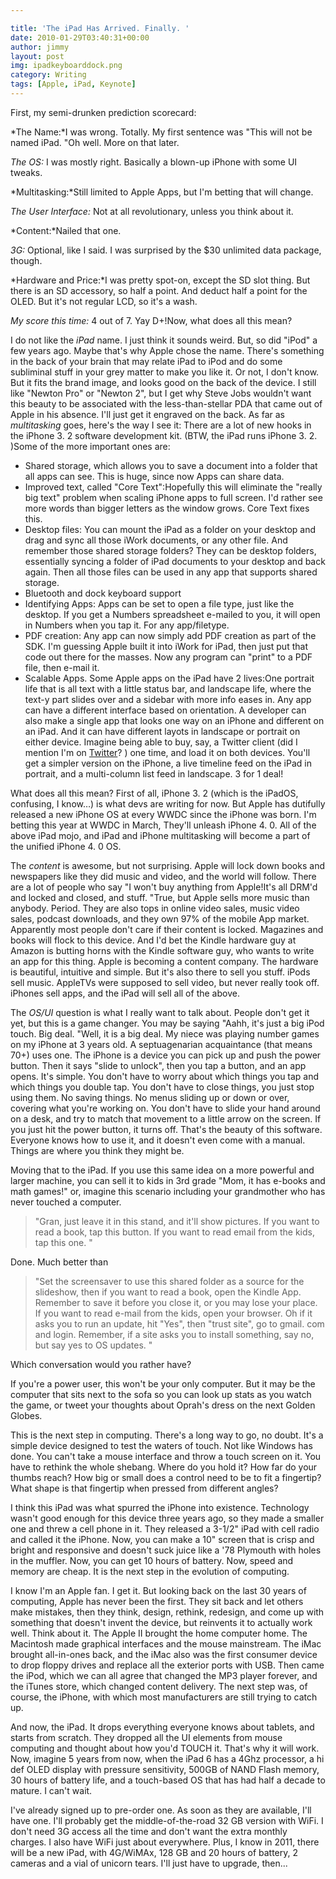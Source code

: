 ```yaml
---

title: 'The iPad Has Arrived. Finally. '
date: 2010-01-29T03:40:31+00:00
author: jimmy
layout: post
img: ipadkeyboarddock.png
category: Writing
tags: [Apple, iPad, Keynote]
---
```


First, my semi-drunken prediction scorecard:

*The Name:*I was wrong. Totally. My first sentence was "This will not be named iPad. "Oh well. More on that later. 

*The OS:* I was mostly right. Basically a blown-up iPhone with some UI tweaks. 

*Multitasking:*Still limited to Apple Apps, but I'm betting that will change. 

*The User Interface:* Not at all revolutionary, unless you think about it. 

*Content:*Nailed that one. 

*3G:* Optional, like I said. I was surprised by the $30 unlimited data package, though. 

*Hardware and Price:*I was pretty spot-on, except the SD slot thing. But there is an SD accessory, so half a point. And deduct half a point for the OLED. But it's not regular LCD, so it's a wash. 

*My score this time:* 4 out of 7. Yay D+!Now, what does all this mean? 


I do not like the *iPad* name. I just think it sounds weird. But, so did "iPod" a few years ago. Maybe that's why Apple chose the name. There's something in the back of your brain that may relate iPad to iPod and do some subliminal stuff in your grey matter to make you like it. Or not, I don't know. But it fits the brand image, and looks good on the back of the device. I still like "Newton Pro" or "Newton 2", but I get why Steve Jobs wouldn't want this beauty to be associated with the less-than-stellar PDA that came out of Apple in his absence. I'll just get it engraved on the back. As far as *multitasking* goes, here's the way I see it: There are a lot of new hooks in the iPhone 3. 2 software development kit. (BTW, the iPad runs iPhone 3. 2. )Some of the more important ones are:

 
- Shared storage, which allows you to save a document into a folder that all apps can see. This is huge, since now Apps can share data. 
- Improved text, called "Core Text":Hopefully this will eliminate the "really big text" problem when scaling iPhone apps to full screen. I'd rather see more words than bigger letters as the window grows. Core Text fixes this. 
- Desktop files: You can mount the iPad as a folder on your desktop and drag and sync all those iWork documents, or any other file. And remember those shared storage folders? They can be desktop folders, essentially syncing a folder of iPad documents to your desktop and back again. Then all those files can be used in any app that supports shared storage. 
- Bluetooth and dock keyboard support
- Identifying Apps: Apps can be set to open a file type, just like the desktop. If you get a Numbers spreadsheet e-mailed to you, it will open in Numbers when you tap it. For any app/filetype. 
- PDF creation: Any app can now simply add PDF creation as part of the SDK. I'm guessing Apple built it into iWork for iPad, then just put that code out there for the masses. Now any program can "print" to a PDF file, then e-mail it. 
- Scalable Apps. Some Apple apps on the iPad have 2 lives:One portrait life that is all text with a little status bar, and landscape life, where the text-y part slides over and a sidebar with more info eases in. Any app can have a different interface based on orientation. A developer can also make a single app that looks one way on an iPhone and different on an iPad. And it can have different layots in landscape or portrait on either device. Imagine being able to buy, say, a Twitter client (did I mention I'm on <a class="offsite-link-inline" href="http://www. twitter. com/jimmylittle" target="_blank">Twitter</a>? ) one time, and load it on both devices. You'll get a simpler version on the iPhone, a live timeline feed on the iPad in portrait, and a multi-column list feed in landscape. 3 for 1 deal!

What does all this mean? First of all, iPhone 3. 2 (which is the iPadOS, confusing, I know&#8230;) is what devs are writing for now. But Apple has dutifully released a new iPhone OS at every WWDC since the iPhone was born. I'm betting this year at WWDC in March, They'll unleash iPhone 4. 0. All of the above iPad mojo, and iPad and iPhone multitasking will become a part of the unified iPhone 4. 0 OS. 

The *content* is awesome, but not surprising. Apple will lock down books and newspapers like they did music and video, and the world will follow. There are a lot of people who say "I won't buy anything from Apple!It's all DRM'd and locked and closed, and stuff. "True, but Apple sells more music than anybody. Period. They are also tops in online video sales, music video sales, podcast downloads, and they own 97% of the mobile App market. Apparently most people don't care if their content is locked. Magazines and books will flock to this device. And I'd bet the Kindle hardware guy at Amazon is butting horns with the Kindle software guy, who wants to write an app for this thing. Apple is becoming a content company. The hardware is beautiful, intuitive and simple. But it's also there to sell you stuff. iPods sell music. AppleTVs were supposed to sell video, but never really took off. iPhones sell apps, and the iPad will sell all of the above. 

The *OS/UI* question is what I really want to talk about. People don't get it yet, but this is a game changer. You may be saying "Aahh, it's just a big iPod touch. Big deal. "Well, it is a big deal. My niece was playing number games on my iPhone at 3 years old. A septuagenarian acquaintance (that means 70+) uses one. The iPhone is a device you can pick up and push the power button. Then it says "slide to unlock", then you tap a button, and an app opens. It's simple. You don't have to worry about which things you tap and which things you double tap. You don't have to close things, you just stop using them. No saving things. No menus sliding up or down or over, covering what you're working on. You don't have to slide your hand around on a desk, and try to match that movement to a little arrow on the screen. If you just hit the power button, it turns off. That's the beauty of this software. Everyone knows how to use it, and it doesn't even come with a manual. Things are where you think they might be. 

Moving that to the iPad. If you use this same idea on a more powerful and larger machine, you can sell it to kids in 3rd grade "Mom, it has e-books and math games!" or, imagine this scenario including your grandmother who has never touched a computer. 

> "Gran, just leave it in this stand, and it'll show pictures. If you want to read a book, tap this button. If you want to read email from the kids, tap this one. "

Done. Much better than
> "Set the screensaver to use this shared folder as a source for the slideshow, then if you want to read a book, open the Kindle App. Remember to save it before you close it, or you may lose your place. If you want to read e-mail from the kids, open your browser. Oh if it asks you to run an update, hit "Yes", then "trust site", go to gmail. com and login. Remember, if a site asks you to install something, say no, but say yes to OS updates. "

Which conversation would you rather have? 

If you're a power user, this won't be your only computer. But it may be the computer that sits next to the sofa so you can look up stats as you watch the game, or tweet your thoughts about Oprah's dress on the next Golden Globes. 

This is the next step in computing. There's a long way to go, no doubt. It's a simple device designed to test the waters of touch. Not like Windows has done. You can't take a mouse interface and throw a touch screen on it. You have to rethink the whole shebang. Where do you hold it? How far do your thumbs reach? How big or small does a control need to be to fit a fingertip? What shape is that fingertip when pressed from different angles? 

I think this iPad was what spurred the iPhone into existence. Technology wasn't good enough for this device three years ago, so they made a smaller one and threw a cell phone in it. They released a 3-1/2" iPad with cell radio and called it the iPhone. Now, you can make a 10" screen that is crisp and bright and responsive and doesn't suck juice like a '78 Plymouth with holes in the muffler. Now, you can get 10 hours of battery. Now, speed and memory are cheap. It is the next step in the evolution of computing. 

I know I'm an Apple fan. I get it. But looking back on the last 30 years of computing, Apple has never been the first. They sit back and let others make mistakes, then they think, design, rethink, redesign, and come up with something that doesn't invent the device, but reinvents it to actually work well. Think about it. The Apple II brought the home computer home. The Macintosh made graphical interfaces and the mouse mainstream. The iMac brought all-in-ones back, and the iMac also was the first consumer device to drop floppy drives and replace all the exterior ports with USB. Then came the iPod, which we can all agree that changed the MP3 player forever, and the iTunes store, which changed content delivery. The next step was, of course, the iPhone, with which most manufacturers are still trying to catch up. 

And now, the iPad. It drops everything everyone knows about tablets, and starts from scratch. They dropped all the UI elements from mouse computing and thought about how you'd TOUCH it. That's why it will work. Now, imagine 5 years from now, when the iPad 6 has a 4Ghz processor, a hi def OLED display with pressure sensitivity, 500GB of NAND Flash memory, 30 hours of battery life, and a touch-based OS that has had half a decade to mature. I can't wait. 

I've already signed up to pre-order one. As soon as they are available, I'll have one. I'll probably get the middle-of-the-road 32 GB version with WiFi. I don't need 3G access all the time and don't want the extra monthly charges. I also have WiFi just about everywhere. Plus, I know in 2011, there will be a new iPad, with 4G/WiMAx, 128 GB and 20 hours of battery, 2 cameras and a vial of unicorn tears. I'll just have to upgrade, then... 


